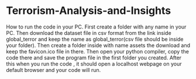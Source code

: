 # Terrorism-Analysis-and-Insights

How to run the code in your PC.
First create a folder with any name in your PC.
Then download the dataset file in csv format from the link inside global_terror and keep the name as global_terror(csv file should be inside your folder).
Then create a folder inside with name assets the download and keep the favicon.ico file in there.
Then open your python compiler, copy the code there and save the program file in the first folder you created.
After this when you run the code , it should open a localhost webpage on your default browser and your code will run.

